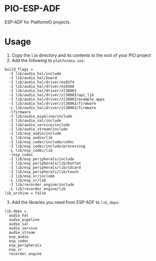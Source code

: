 # PIO-ESP-ADF

ESP-ADF for PlatformIO projects.

# Usage

1. Copy the `lib` directory and its contents to the root of your PIO project
2. Add the following to `platformio.ini`:
```
build_flags =
  -I lib/audio_hal/include
  -I lib/audio_hal/board
  -I lib/audio_hal/driver/es8374
  -I lib/audio_hal/driver/es8388
  -I lib/audio_hal/driver/zl38063
  -I lib/audio_hal/driver/zl38063/api_lib
  -I lib/audio_hal/driver/zl38063/example_apps
  -I lib/audio_hal/driver/zl38063/firmware
  -L lib/audio_hal/driver/zl38063/firmware
  -lfirmware
  -I lib/audio_pipeline/include
  -I lib/audio_sal/include
  -I lib/audio_service/include
  -I lib/audio_stream/include
  -I lib/esp_audio/include
  -L lib/esp_audio/lib
  -I lib/esp_codec/include/codec
  -I lib/esp_codec/include/processing
  -L lib/esp_codec/lib
  -lesp_codec
  -I lib/esp_peripherals/include
  -I lib/esp_peripherals/lib/button
  -I lib/esp_peripherals/lib/sdcard
  -I lib/esp_peripherals/lib/touch
  -I lib/esp_sr/include
  -L lib/esp_sr/lib
  -I lib/recorder_engine/include
  -L lib/recorder_engine/lib
lib_archive = false
```
3. Add the libraries you need from ESP-ADF to `lib_deps`:
```
lib_deps =
  audio_hal
  audio_pipeline
  audio_sal
  audio_service
  audio_stream
  esp_audio
  esp_codec
  esp_peripherals
  esp_sr
  recorder_engine
```
